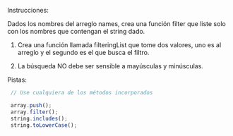 Instrucciones:

Dados los nombres del arreglo names, crea una función filter que liste solo con los nombres que contengan el string dado.

1. Crea una función llamada filteringList que tome dos valores, uno es al arreglo y el segundo es el que busca el filtro.

2. La búsqueda NO debe ser sensible a mayúsculas y minúsculas.


Pistas:

```js
 // Use cualquiera de los métodos incorporados

 array.push();
 array.filter();
 string.includes();
 string.toLowerCase();
```
